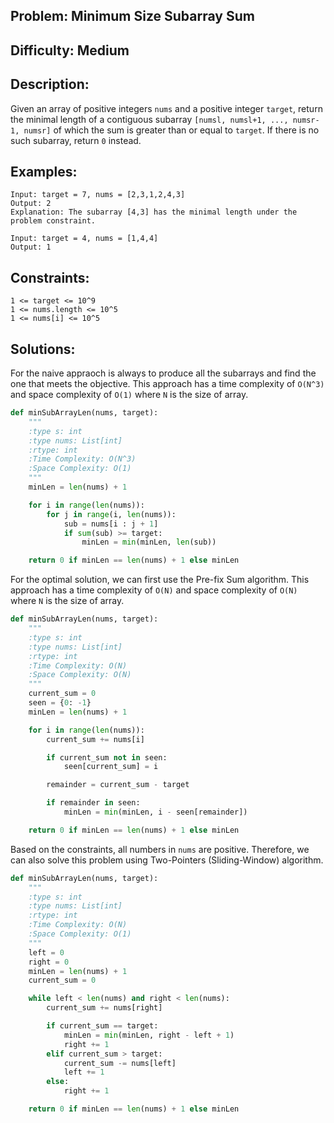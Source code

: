 ## Problem: Minimum Size Subarray Sum

## Difficulty: Medium

## Description:
Given an array of positive integers `nums` and a positive integer `target`, return the minimal length of a contiguous subarray `[numsl, numsl+1, ..., numsr-1, numsr]` of which the sum is greater than or equal to `target`. If there is no such subarray, return `0` instead.

## Examples:
```
Input: target = 7, nums = [2,3,1,2,4,3]
Output: 2
Explanation: The subarray [4,3] has the minimal length under the problem constraint.
```

```
Input: target = 4, nums = [1,4,4]
Output: 1
```
## Constraints:
```
1 <= target <= 10^9
1 <= nums.length <= 10^5
1 <= nums[i] <= 10^5
```

## Solutions: 
For the naive appraoch is always to produce all the subarrays and find the one that meets the objective. This approach has a time complexity of `O(N^3)` and space complexity of `O(1)` where `N` is the size of array.

```python
def minSubArrayLen(nums, target):
    """
    :type s: int
    :type nums: List[int]
    :rtype: int
    :Time Complexity: O(N^3)
    :Space Complexity: O(1)
    """
    minLen = len(nums) + 1

    for i in range(len(nums)):
        for j in range(i, len(nums)):
            sub = nums[i : j + 1]
            if sum(sub) >= target:
                minLen = min(minLen, len(sub))

    return 0 if minLen == len(nums) + 1 else minLen

```

For the optimal solution, we can first use the Pre-fix Sum algorithm. This approach has a time complexity of `O(N)` and space complexity of `O(N)` where `N` is the size of array.
 
```python
def minSubArrayLen(nums, target):
    """
    :type s: int
    :type nums: List[int]
    :rtype: int
    :Time Complexity: O(N)
    :Space Complexity: O(N)
    """
    current_sum = 0
    seen = {0: -1}
    minLen = len(nums) + 1

    for i in range(len(nums)):
        current_sum += nums[i]

        if current_sum not in seen:
            seen[current_sum] = i

        remainder = current_sum - target

        if remainder in seen:
            minLen = min(minLen, i - seen[remainder])

    return 0 if minLen == len(nums) + 1 else minLen

```
Based on the constraints, all numbers in `nums` are positive. Therefore, we can also solve this problem using Two-Pointers (Sliding-Window) algorithm.


```python
def minSubArrayLen(nums, target):
    """
    :type s: int
    :type nums: List[int]
    :rtype: int
    :Time Complexity: O(N)
    :Space Complexity: O(1)
    """
    left = 0
    right = 0
    minLen = len(nums) + 1
    current_sum = 0

    while left < len(nums) and right < len(nums):
        current_sum += nums[right]

        if current_sum == target:
            minLen = min(minLen, right - left + 1)
            right += 1
        elif current_sum > target:
            current_sum -= nums[left]
            left += 1
        else:
            right += 1

    return 0 if minLen == len(nums) + 1 else minLen

```
